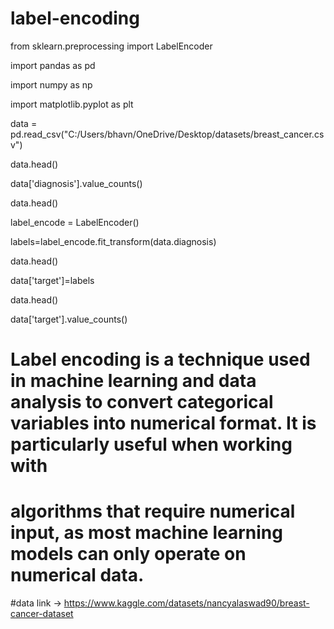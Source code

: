 # label-encoding
from sklearn.preprocessing import LabelEncoder 

import pandas as pd

import numpy as np

import matplotlib.pyplot as plt 

data = pd.read_csv("C:/Users/bhavn/OneDrive/Desktop/datasets/breast_cancer.csv")

data.head()

data['diagnosis'].value_counts()

data.head()

label_encode = LabelEncoder()

labels=label_encode.fit_transform(data.diagnosis)

data.head()

data['target']=labels

data.head()

data['target'].value_counts()

# Label encoding is a technique used in machine learning and data analysis to convert categorical variables into numerical format. It is particularly useful when working with 
# algorithms that require numerical input, as most machine learning models can only operate on numerical data.
#data link -> https://www.kaggle.com/datasets/nancyalaswad90/breast-cancer-dataset
